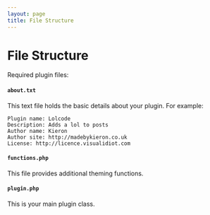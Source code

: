 ```yaml
---
layout: page
title: File Structure
---
```


# File Structure

Required plugin files:

#### `about.txt`

This text file holds the basic details about your plugin. For example:

	Plugin name: Lolcode
	Description: Adds a lol to posts
	Author name: Kieron
	Author site: http://madebykieron.co.uk
	License: http://licence.visualidiot.com

#### `functions.php`

This file provides additional theming functions.

#### `plugin.php`

This is your main plugin class.
